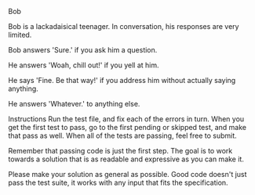 Bob

Bob is a lackadaisical teenager. In conversation, his responses are very limited.

Bob answers 'Sure.' if you ask him a question.

He answers 'Woah, chill out!' if you yell at him.

He says 'Fine. Be that way!' if you address him without actually saying anything.

He answers 'Whatever.' to anything else.

Instructions
Run the test file, and fix each of the errors in turn. When you get the first test to pass, go to the first pending or skipped test, and make that pass as well. When all of the tests are passing, feel free to submit.

Remember that passing code is just the first step. The goal is to work towards a solution that is as readable and expressive as you can make it.

Please make your solution as general as possible. Good code doesn't just pass the test suite, it works with any input that fits the specification.


